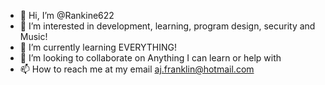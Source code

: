 - 👋 Hi, I’m @Rankine622
- 👀 I’m interested in development, learning, program design, security and Music!
- 🌱 I’m currently learning EVERYTHING!
- 💞️ I’m looking to collaborate on Anything I can learn or help with
- 📫 How to reach me at my email aj.franklin@hotmail.com

<!---
Rankine622/Rankine622 is a ✨ special ✨ repository because its `README.md` (this file) appears on your GitHub profile.
You can click the Preview link to take a look at your changes.
--->
